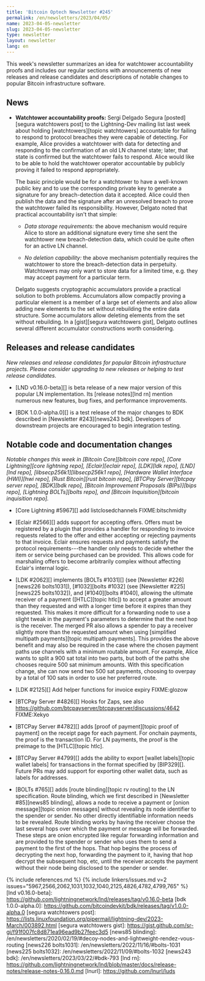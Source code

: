 ```yaml
---
title: 'Bitcoin Optech Newsletter #245'
permalink: /en/newsletters/2023/04/05/
name: 2023-04-05-newsletter
slug: 2023-04-05-newsletter
type: newsletter
layout: newsletter
lang: en
---
```

This week's newsletter summarizes an idea for watchtower accountability
proofs and includes our regular sections with announcements of new
releases and release candidates and descriptions of notable changes to
popular Bitcoin infrastructure software.

## News

- **Watchtower accountability proofs:** Sergi Delgado Segura
  [posted][segura watchtowers post] to the Lightning-Dev mailing list
  last week about holding [watchtowers][topic watchtowers] accountable
  for failing to respond to protocol breaches they were capable of
  detecting.  For example, Alice provides a watchtower with data for
  detecting and responding to the confirmation of an old LN channel
  state; later, that state is confirmed but the watchtower fails to
  respond.  Alice would like to be able to hold the watchtower operator
  accountable by publicly proving it failed to respond appropriately.

    The basic principle would be for a watchtower to have a well-known
    public key and to use the corresponding private key to generate a
    signature for any breach-detection data it accepted.  Alice could
    then publish the data and the signature after an unresolved breach
    to prove the watchtower failed its responsibility.  However, Delgato
    noted that practical accountability isn't that simple:

    - *Data storage requirements:* the above mechanism would require
      Alice to store an additional signature every time she sent the
      watchtower new breach-detection data, which could be quite
      often for an active LN channel.

    - *No deletion capability:* the above mechanism potentially requires
      the watchtower to store the breach-detection data in perpetuity.
      Watchtowers may only want to store data for a limited time, e.g.
      they may accept payment for a particular term.

    Delgato suggests cryptographic accumulators provide a practical
    solution to both problems.  Accumulators allow compactly proving a
    particular element is a member of a large set of elements and also
    allow adding new elements to the set without rebuilding the entire
    data structure.  Some accumulators allow deleting elements from the
    set without rebuilding.  In a
    [gist][segura watchtowers gist], Delgato outlines several different
    accumulator constructions worth considering.

## Releases and release candidates

*New releases and release candidates for popular Bitcoin infrastructure
projects.  Please consider upgrading to new releases or helping to test
release candidates.*

- [LND v0.16.0-beta][] is beta release of a new major version of this popular LN
  implementation.  Its [release notes][lnd rn] mention numerous new
  features, bug fixes, and performance improvements.

- [BDK 1.0.0-alpha.0][] is a test release of the major changes to BDK
  described in [Newsletter #243][news243 bdk].  Developers of
  downstream projects are encouraged to begin integration testing.

## Notable code and documentation changes

*Notable changes this week in [Bitcoin Core][bitcoin core repo], [Core
Lightning][core lightning repo], [Eclair][eclair repo], [LDK][ldk repo],
[LND][lnd repo], [libsecp256k1][libsecp256k1 repo], [Hardware Wallet
Interface (HWI)][hwi repo], [Rust Bitcoin][rust bitcoin repo], [BTCPay
Server][btcpay server repo], [BDK][bdk repo], [Bitcoin Improvement
Proposals (BIPs)][bips repo], [Lightning BOLTs][bolts repo], and
[Bitcoin Inquisition][bitcoin inquisition repo].*

- [Core Lightning #5967][] add listclosedchannels FIXME:bitschmidty

- [Eclair #2566][] adds support for accepting offers.  Offers must be
  registered by a plugin that provides a handler for responding to
  invoice requests related to the offer and either accepting or
  rejecting payments to that invoice.  Eclair ensures requests and
  payments satisfy the protocol requirements---the handler only needs to
  decide whether the item or service being purchased can be provided.
  This allows code for marshaling offers to become arbitrarily complex
  without affecting Eclair's internal logic.

- [LDK #2062][] implements [BOLTs #1031][] (see [Newsletter
  #226][news226 bolts1031]), [#1032][bolts #1032] (see [Newsletter
  #225][news225 bolts1032]), and [#1040][bolts #1040], allowing the
  ultimate receiver of a payment ([HTLC][topic htlc]) to accept a
  greater amount than they requested and with a longer time before it
  expires than they requested.  This makes it more difficult for a
  forwarding node to use a slight tweak in the payment's parameters to
  determine that the next hop is the receiver.  The merged PR also allows a
  spender to pay a receiver slightly more than the requested amount when
  using [simplified multipath payments][topic multipath payments]. This
  provides the above benefit and may also be required in the case where
  the chosen payment paths use channels with a minimum routable amount.
  For example, Alice wants to split a 900 sat total into two parts, but
  both of the paths she chooses require 500 sat minimum amounts. With
  this specification change, she can now send two 500 sat payments,
  choosing to overpay by a total of 100 sats in order to use her
  preferred route.

- [LDK #2125][] Add helper functions for invoice expiry FIXME:glozow

- [BTCPay Server #4826][] Hooks for Zaps, see also https://github.com/btcpayserver/btcpayserver/discussions/4642 FIXME:Xekyo

- [BTCPay Server #4782][] adds [proof of payment][topic proof of
  payment] on the receipt page for each payment.  For onchain payments,
  the proof is the transaction ID.  For LN payments, the proof is the
  preimage to the [HTLC][topic htlc].

- [BTCPay Server #4799][] adds the ability to export [wallet
  labels][topic wallet labels] for transactions in the format specified
  by [BIP329][].  Future PRs may add support for exporting other wallet
  data, such as labels for addresses.

- [BOLTs #765][] adds [route blinding][topic rv routing] to the LN
  specification.  Route blinding, which we first described in
  [Newsletter #85][news85 blinding], allows a node to receive a payment
  or [onion message][topic onion messages] without revealing its node
  identifier to the spender or sender.  No other directly identifiable
  information needs to be revealed.  Route blinding works by having the
  receiver choose the last several hops over which the payment or
  message will be forwarded.  These steps are onion encrypted like
  regular forwarding information and are provided to the spender or
  sender who uses them to send a payment to the first of the hops.  That
  hop begins the process of decrypting the next hop, forwarding the
  payment to it, having that hop decrypt the subsequent hop, etc,
  until the receiver accepts the payment without their node being
  disclosed to the spender or sender.

{% include references.md %}
{% include linkers/issues.md v=2 issues="5967,2566,2062,1031,1032,1040,2125,4826,4782,4799,765" %}
[lnd v0.16.0-beta]: https://github.com/lightningnetwork/lnd/releases/tag/v0.16.0-beta
[bdk 1.0.0-alpha.0]: https://github.com/bitcoindevkit/bdk/releases/tag/v1.0.0-alpha.0
[segura watchtowers post]: https://lists.linuxfoundation.org/pipermail/lightning-dev/2023-March/003892.html
[segura watchtowers gist]: https://gist.github.com/sr-gi/f91f007fc8d871ea96ead9b27feec3d5
[news85 blinding]: /en/newsletters/2020/02/19/#decoy-nodes-and-lightweight-rendez-vous-routing
[news226 bolts1031]: /en/newsletters/2022/11/16/#bolts-1031
[news225 bolts1032]: /en/newsletters/2022/11/09/#bolts-1032
[news243 bdk]: /en/newsletters/2023/03/22/#bdk-793
[lnd rn]: https://github.com/lightningnetwork/lnd/blob/master/docs/release-notes/release-notes-0.16.0.md
[lnurl]: https://github.com/lnurl/luds
